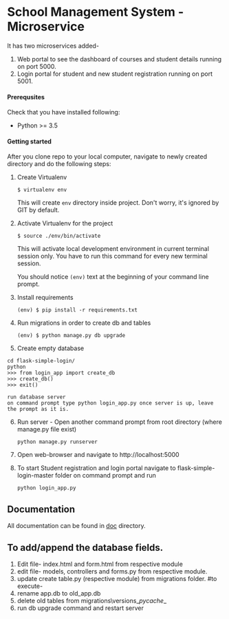 # School Management System - Microservice

It has two microservices added-
1. Web portal to see the dashboard of courses and student details running on port 5000.
2. Login portal for student and new student registration running on port 5001.

#### Prerequsites

Check that you have installed following:

* Python >= 3.5

#### Getting started

After you clone repo to your local computer, navigate to newly created
directory and do the following steps:

1. Create Virtualenv

   ```
   $ virtualenv env
   ```

   This will create `env` directory inside project. Don't worry,
   it's ignored by GIT by default.

2. Activate Virtualenv for the project

   ```
   $ source ./env/bin/activate
   ```

   This will activate local development environment in current terminal
   session only. You have to run this command for every new terminal session.

   You should notice `(env)` text at the beginning of your command line prompt.

3. Install requirements
   ```
   (env) $ pip install -r requirements.txt
   ```

4. Run migrations in order to create db and tables

   ```
   (env) $ python manage.py db upgrade
   ```
   
5. Create empty database 
``` open cmd and navigate to flask-simple-login folder
cd flask-simple-login/
python
>>> from login_app import create_db
>>> create_db()
>>> exit()

run database server
on command prompt type python login_app.py once server is up, leave the prompt as it is.
```

6. Run server - Open another command prompt from root directory (where manage.py file exist)

   ```
   python manage.py runserver
   ```

7. Open web-browser and navigate to http://localhost:5000

8. To start Student registration and login portal navigate to flask-simple-login-master folder on command prompt and run

   ```
   python login_app.py
   ```


## Documentation

All documentation can be found in [doc](doc/README.md) directory.

## To add/append the database fields.
1. Edit file- index.html and form.html from respective module
2. edit file- models, controllers and forms.py from respective module.
3. update create table.py (respective module) from migrations folder.
#to execute-
1. rename app.db to old_app.db
2. delete old tables from migrations\versions\__pycache__
3. run db upgrade command and restart server